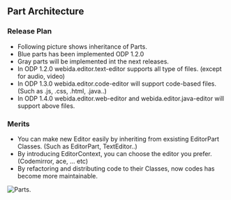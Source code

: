 ## Part Architecture ##

### Release Plan ###
* Following picture shows inheritance of Parts.
* Blue parts has been implemented ODP 1.2.0
* Gray parts will be implemented int the next releases.
* In ODP 1.2.0 webida.editor.text-editor supports all type of files. (except for audio, video)
* In ODP 1.3.0 webida.editor.code-editor will support code-based files. (Such as .js, .css, .html, .java..)
* In ODP 1.4.0 webida.editor.web-editor and webida.editor.java-editor will support above files.

### Merits ###
* You can make new Editor easily by inheriting from exsisting EditorPart Classes. (Such as EditorPart, TextEditor..)
* By introducing EditorContext, you can choose the editor you prefer. (Codemirror, ace, ... etc)
* By refactoring and distributing code to their Classes, now codes has become more maintainable.

![Parts](https://raw.githubusercontent.com/webida/webida-client/master/common/src/webida/plugins/workbench/ui/doc/Parts.png).
